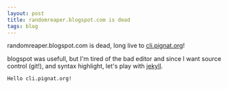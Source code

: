 ```yaml
---
layout: post
title: randomreaper.blogspot.com is dead
tags: blog
---
```


randomreaper.blogspot.com is dead, long live to [cli.pignat.org](https://cli.pignat.org)!

blogspot was usefull, but I'm tired of the bad editor and since I want source control (git!), and syntax highlight, let's play with [jekyll](https://jekyllrb.com/).

```
Hello cli.pignat.org!
```